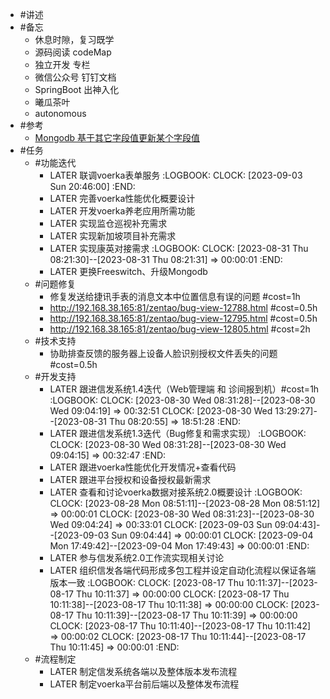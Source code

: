 - #讲述
- #备忘
	- 休息时隙，复习既学
	- 源码阅读 codeMap
	- 独立开发 专栏
	- 微信公众号 钉钉文档
	- SpringBoot 出神入化
	- 曦瓜茶叶
	- autonomous
- #参考
	- [Mongodb 基于其它字段值更新某个字段值](https://stackoverflow.com/questions/3974985/update-mongodb-field-using-value-of-another-field)
- #任务
	- #功能迭代
		- LATER 联调voerka表单服务
		  :LOGBOOK:
		  CLOCK: [2023-09-03 Sun 20:46:00]
		  :END:
		- LATER 完善voerka性能优化概要设计
		- LATER 开发voerka养老应用所需功能
		- LATER 实现监仓巡视补充需求
		- LATER 实现新加坡项目补充需求
		- LATER 实现康英对接需求
		  :LOGBOOK:
		  CLOCK: [2023-08-31 Thu 08:21:30]--[2023-08-31 Thu 08:21:31] =>  00:00:01
		  :END:
		- LATER 更换Freeswitch、升级Mongodb
	- #问题修复
		- 修复发送给捷讯手表的消息文本中位置信息有误的问题 #cost=1h
		- http://192.168.38.165:81/zentao/bug-view-12788.html #cost=0.5h
		- http://192.168.38.165:81/zentao/bug-view-12795.html #cost=0.5h
		- http://192.168.38.165:81/zentao/bug-view-12805.html #cost=2h
	- #技术支持
		- 协助排查反馈的服务器上设备人脸识别授权文件丢失的问题 #cost=0.5h
	- #开发支持
		- LATER 跟进信发系统1.4迭代（Web管理端 和 诊间报到机）#cost=1h
		  :LOGBOOK:
		  CLOCK: [2023-08-30 Wed 08:31:28]--[2023-08-30 Wed 09:04:19] =>  00:32:51
		  CLOCK: [2023-08-30 Wed 13:29:27]--[2023-08-31 Thu 08:20:55] =>  18:51:28
		  :END:
		- LATER 跟进信发系统1.3迭代（Bug修复和需求实现）
		  :LOGBOOK:
		  CLOCK: [2023-08-30 Wed 08:31:28]--[2023-08-30 Wed 09:04:15] =>  00:32:47
		  :END:
		- LATER 跟进voerka性能优化开发情况+查看代码
		- LATER 跟进平台授权和设备授权最新需求
		- LATER 查看和讨论voerka数据对接系统2.0概要设计
		  :LOGBOOK:
		  CLOCK: [2023-08-28 Mon 08:51:11]--[2023-08-28 Mon 08:51:12] =>  00:00:01
		  CLOCK: [2023-08-30 Wed 08:31:23]--[2023-08-30 Wed 09:04:24] =>  00:33:01
		  CLOCK: [2023-09-03 Sun 09:04:43]--[2023-09-03 Sun 09:04:44] =>  00:00:01
		  CLOCK: [2023-09-04 Mon 17:49:42]--[2023-09-04 Mon 17:49:43] =>  00:00:01
		  :END:
		- LATER 参与信发系统2.0工作流实现相关讨论
		- LATER 组织信发各端代码形成多包工程并设定自动化流程以保证各端版本一致
		  :LOGBOOK:
		  CLOCK: [2023-08-17 Thu 10:11:37]--[2023-08-17 Thu 10:11:37] =>  00:00:00
		  CLOCK: [2023-08-17 Thu 10:11:38]--[2023-08-17 Thu 10:11:38] =>  00:00:00
		  CLOCK: [2023-08-17 Thu 10:11:39]--[2023-08-17 Thu 10:11:39] =>  00:00:00
		  CLOCK: [2023-08-17 Thu 10:11:40]--[2023-08-17 Thu 10:11:42] =>  00:00:02
		  CLOCK: [2023-08-17 Thu 10:11:44]--[2023-08-17 Thu 10:11:45] =>  00:00:01
		  :END:
	- #流程制定
		- LATER 制定信发系统各端以及整体版本发布流程
		- LATER 制定voerka平台前后端以及整体发布流程